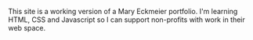 This site is a working version of a Mary Eckmeier portfolio. I'm learning HTML, CSS and Javascript so I can support non-profits with work in their web space.
